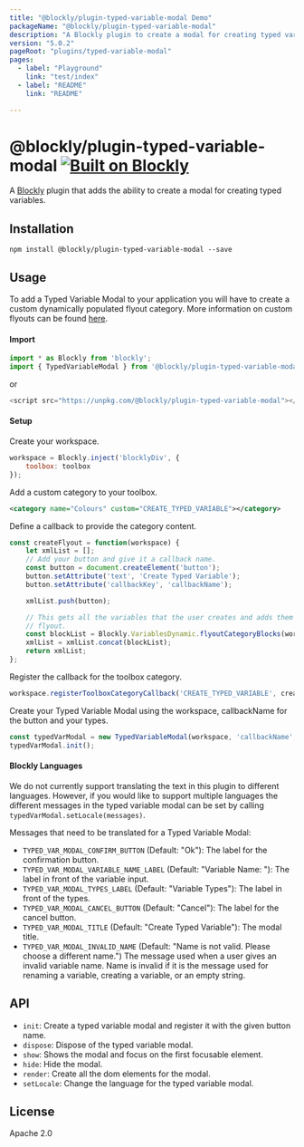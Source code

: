 ```yaml
---
title: "@blockly/plugin-typed-variable-modal Demo"
packageName: "@blockly/plugin-typed-variable-modal"
description: "A Blockly plugin to create a modal for creating typed variables."
version: "5.0.2"
pageRoot: "plugins/typed-variable-modal"
pages:
  - label: "Playground"
    link: "test/index"
  - label: "README"
    link: "README"

---
```

# @blockly/plugin-typed-variable-modal [![Built on Blockly](https://tinyurl.com/built-on-blockly)](https://github.com/google/blockly)

A [Blockly](https://www.npmjs.com/package/blockly) plugin that adds the ability 
to create a modal for creating typed variables.

## Installation

```
npm install @blockly/plugin-typed-variable-modal --save
```

## Usage
To add a Typed Variable Modal to your application you will have to create a
custom dynamically populated flyout category. More information on custom flyouts
can be
found [here](https://developers.google.com/blockly/guides/configure/web/toolbox?hl=en#dynamic_categories).

#### Import
```js
import * as Blockly from 'blockly';
import { TypedVariableModal } from '@blockly/plugin-typed-variable-modal';
```
or

```js
<script src="https://unpkg.com/@blockly/plugin-typed-variable-modal"></script>
```

#### Setup

Create your workspace.
```js
workspace = Blockly.inject('blocklyDiv', {
    toolbox: toolbox
});
```

Add a custom category to your toolbox.
```xml
<category name="Colours" custom="CREATE_TYPED_VARIABLE"></category>
```

Define a callback to provide the category content.
```js
const createFlyout = function(workspace) {
    let xmlList = [];
    // Add your button and give it a callback name.
    const button = document.createElement('button');
    button.setAttribute('text', 'Create Typed Variable');
    button.setAttribute('callbackKey', 'callbackName');

    xmlList.push(button);

    // This gets all the variables that the user creates and adds them to the
    // flyout.
    const blockList = Blockly.VariablesDynamic.flyoutCategoryBlocks(workspace);
    xmlList = xmlList.concat(blockList);
    return xmlList;
};
```

Register the callback for the toolbox category.
```js
workspace.registerToolboxCategoryCallback('CREATE_TYPED_VARIABLE', createFlyout);
```

Create your Typed Variable Modal using the workspace, callbackName for the
button and your types.
```js
const typedVarModal = new TypedVariableModal(workspace, 'callbackName', [["PENGUIN", "Penguin"], ["GIRAFFE", "Giraffe"]]);
typedVarModal.init();
```

#### Blockly Languages
We do not currently support translating the text in this plugin to different
languages. However, if you would like to support multiple languages the
different messages in the typed variable modal can be set by calling `typedVarModal.setLocale(messages)`.

Messages that need to be translated for a Typed Variable Modal:
- `TYPED_VAR_MODAL_CONFIRM_BUTTON` (Default: "Ok"): The label for the confirmation button.
- `TYPED_VAR_MODAL_VARIABLE_NAME_LABEL` (Default: "Variable Name: "): The label in front of the variable input.
- `TYPED_VAR_MODAL_TYPES_LABEL` (Default: "Variable Types"): The label in front of the types.
- `TYPED_VAR_MODAL_CANCEL_BUTTON` (Default: "Cancel"): The label for the cancel button.
- `TYPED_VAR_MODAL_TITLE` (Default: "Create Typed Variable"): The modal title.
- `TYPED_VAR_MODAL_INVALID_NAME`
(Default: "Name is not valid. Please choose a different name.") The message used
when a user gives an invalid variable name. Name is invalid if it is the message
used for renaming a variable, creating a variable, or an empty string.


## API
- `init`: Create a typed variable modal and register it with the given button name.
- `dispose`: Dispose of the typed variable modal.
- `show`: Shows the modal and focus on the first focusable element.
- `hide`: Hide the modal.
- `render`: Create all the dom elements for the modal.
- `setLocale`: Change the language for the typed variable modal.


## License
Apache 2.0
